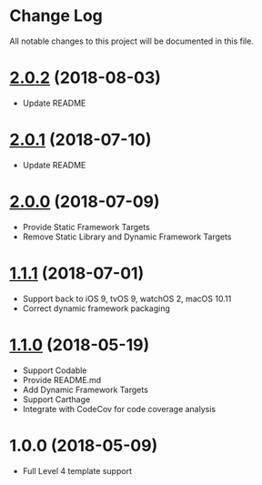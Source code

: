 # Change Log

All notable changes to this project will be documented in this file.

<a name="2.0.2"></a>
# [2.0.2](https://github.com/SwiftScream/URITemplate/compare/2.0.1...2.0.2) (2018-08-03)

- Update README


<a name="2.0.1"></a>
# [2.0.1](https://github.com/SwiftScream/URITemplate/compare/2.0.0...2.0.1) (2018-07-10)

- Update README


<a name="2.0.0"></a>
# [2.0.0](https://github.com/SwiftScream/URITemplate/compare/1.1.1...2.0.0) (2018-07-09)

- Provide Static Framework Targets
- Remove Static Library and Dynamic Framework Targets


<a name="1.1.1"></a>
# [1.1.1](https://github.com/SwiftScream/URITemplate/compare/1.1.0...1.1.1) (2018-07-01)

- Support back to iOS 9, tvOS 9, watchOS 2, macOS 10.11
- Correct dynamic framework packaging


<a name="1.1.0"></a>
# [1.1.0](https://github.com/SwiftScream/URITemplate/compare/1.0.0...1.1.0) (2018-05-19)

- Support Codable
- Provide README.md
- Add Dynamic Framework Targets
- Support Carthage
- Integrate with CodeCov for code coverage analysis


<a name="1.0.0"></a>
# 1.0.0 (2018-05-09)

- Full Level 4 template support